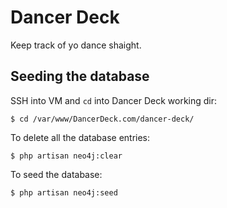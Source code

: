 # Dancer Deck

Keep track of yo dance shaight.


## Seeding the database

SSH into VM and `cd` into Dancer Deck working dir:

    $ cd /var/www/DancerDeck.com/dancer-deck/

To delete all the database entries:

    $ php artisan neo4j:clear

To seed the database:

    $ php artisan neo4j:seed

